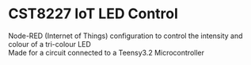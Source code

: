 # CST8227 IoT LED Control
Node-RED (Internet of Things) configuration to control the intensity and colour of a tri-colour LED  
Made for a circuit connected to a Teensy3.2 Microcontroller  
 